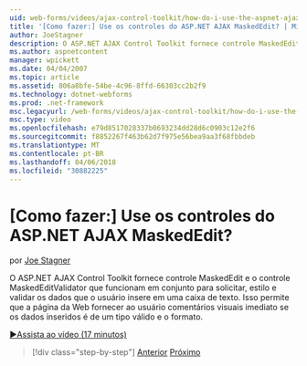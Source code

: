 ```yaml
---
uid: web-forms/videos/ajax-control-toolkit/how-do-i-use-the-aspnet-ajax-maskededit-controls
title: '[Como fazer:] Use os controles do ASP.NET AJAX MaskedEdit? | Microsoft Docs'
author: JoeStagner
description: O ASP.NET AJAX Control Toolkit fornece controle MaskedEdit e o controle MaskedEditValidator que funcionam em conjunto para solicitar, estilo e validar a d...
ms.author: aspnetcontent
manager: wpickett
ms.date: 04/04/2007
ms.topic: article
ms.assetid: 806a8bfe-54be-4c96-8ffd-66303cc2b2f9
ms.technology: dotnet-webforms
ms.prod: .net-framework
msc.legacyurl: /web-forms/videos/ajax-control-toolkit/how-do-i-use-the-aspnet-ajax-maskededit-controls
msc.type: video
ms.openlocfilehash: e79d8517028337b0693234dd28d6c0903c12e2f6
ms.sourcegitcommit: f8852267f463b62d7f975e56bea9aa3f68fbbdeb
ms.translationtype: MT
ms.contentlocale: pt-BR
ms.lasthandoff: 04/06/2018
ms.locfileid: "30882225"
---
```

<a name="how-do-i-use-the-aspnet-ajax-maskededit-controls"></a>[Como fazer:] Use os controles do ASP.NET AJAX MaskedEdit?
====================
por [Joe Stagner](https://github.com/JoeStagner)

O ASP.NET AJAX Control Toolkit fornece controle MaskedEdit e o controle MaskedEditValidator que funcionam em conjunto para solicitar, estilo e validar os dados que o usuário insere em uma caixa de texto. Isso permite que a página da Web fornecer ao usuário comentários visuais imediato se os dados inseridos é de um tipo válido e o formato.

[&#9654;Assista ao vídeo (17 minutos)](https://channel9.msdn.com/Blogs/ASP-NET-Site-Videos/how-do-i-use-the-aspnet-ajax-maskededit-controls)

> [!div class="step-by-step"]
> [Anterior](how-do-i-use-the-aspnet-ajax-dropdown-control.md)
> [Próximo](how-do-i-use-the-aspnet-ajax-mutuallyexclusive-checkbox-extender.md)
